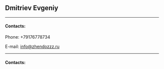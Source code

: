 <h2>Dmitriev Evgeniy</h2>
<hr>
<h4>Contacts:</h4>
Phone: +79176778734

E-mail: info@zhendozzz.ru

<hr>
<h4>Contacts:</h4>
